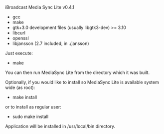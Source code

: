 iBroadcast Media Sync Lite v0.4.1

- gcc
- make
- gtk+3.0 development files (usually libgtk3-dev) >= 3.10
- libcurl
- openssl
- libjansson (2.7 included, in ./jansson)

Just execute:

- make

You can then run MediaSync Lite from the directory which it was built. 

Optionally, if you would like to install so MediaSync Lite is available system wide (as root):

- make install

or to install as regular user:

- sudo make install

Application will be installed in /usr/local/bin directory.
